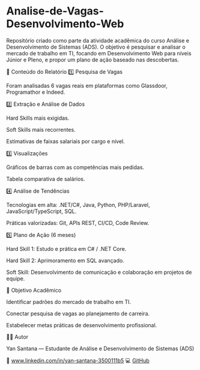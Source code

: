 # Analise-de-Vagas-Desenvolvimento-Web
Repositório criado como parte da atividade acadêmica do curso Análise e Desenvolvimento de Sistemas (ADS). O objetivo é pesquisar e analisar o mercado de trabalho em TI, focando em Desenvolvimento Web para níveis Júnior e Pleno, e propor um plano de ação baseado nas descobertas.

🔎 Conteúdo do Relatório
1️⃣ Pesquisa de Vagas

Foram analisadas 6 vagas reais em plataformas como Glassdoor, Programathor e Indeed.

2️⃣ Extração e Análise de Dados

Hard Skills mais exigidas.

Soft Skills mais recorrentes.

Estimativas de faixas salariais por cargo e nível.

3️⃣ Visualizações

Gráficos de barras com as competências mais pedidas.

Tabela comparativa de salários.

4️⃣ Análise de Tendências

Tecnologias em alta: .NET/C#, Java, Python, PHP/Laravel, JavaScript/TypeScript, SQL.

Práticas valorizadas: Git, APIs REST, CI/CD, Code Review.

5️⃣ Plano de Ação (6 meses)

Hard Skill 1: Estudo e prática em C# / .NET Core.

Hard Skill 2: Aprimoramento em SQL avançado.

Soft Skill: Desenvolvimento de comunicação e colaboração em projetos de equipe.

🎯 Objetivo Acadêmico

Identificar padrões do mercado de trabalho em TI.

Conectar pesquisa de vagas ao planejamento de carreira.

Estabelecer metas práticas de desenvolvimento profissional.

👨‍💻 Autor

Yan Santana — Estudante de Análise e Desenvolvimento de Sistemas (ADS)

🔗 www.linkedin.com/in/yan-santana-3500111b5
💻 [GitHub](https://github.com/Ykbsantana)
